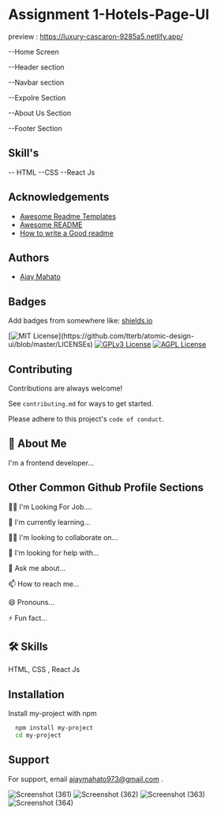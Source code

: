 
# Assignment 1-Hotels-Page-UI

preview : https://luxury-cascaron-9285a5.netlify.app/


--Home Screen  

--Header section 

--Navbar section 

--Expolre Section 

--About Us Section

--Footer Section



## Skill's

-- HTML
--CSS
--React Js
## Acknowledgements

 - [Awesome Readme Templates](https://awesomeopensource.com/project/elangosundar/awesome-README-templates)
 - [Awesome README](https://github.com/matiassingers/awesome-readme)
 - [How to write a Good readme](https://bulldogjob.com/news/449-how-to-write-a-good-readme-for-your-github-project)


## Authors

- [Ajay Mahato](https://github.com/ajay1151998)


## Badges

Add badges from somewhere like: [shields.io](https://shields.io/)

[![MIT License](https://img.shields.io/apm/l/atomic-design-ui.svg?)](https://github.com/tterb/atomic-design-ui/blob/master/LICENSEs)
[![GPLv3 License](https://img.shields.io/badge/License-GPL%20v3-yellow.svg)](https://opensource.org/licenses/)
[![AGPL License](https://img.shields.io/badge/license-AGPL-blue.svg)](http://www.gnu.org/licenses/agpl-3.0)


## Contributing

Contributions are always welcome!

See `contributing.md` for ways to get started.

Please adhere to this project's `code of conduct`.


## 🚀 About Me
I'm a frontend developer...


## Other Common Github Profile Sections
👩‍💻 I'm Looking For Job....

🧠 I'm currently learning...

👯‍♀️ I'm looking to collaborate on...

🤔 I'm looking for help with...

💬 Ask me about...

📫 How to reach me...

😄 Pronouns...

⚡️ Fun fact...


## 🛠 Skills
HTML, CSS , React Js


## Installation

Install my-project with npm

```bash
  npm install my-project
  cd my-project
```
    
## Support

For support, email ajaymahato973@gmail.com .

![Screenshot (361)](https://user-images.githubusercontent.com/76857846/179320714-16dee4a9-5308-4072-92ba-680724eaf846.png)
![Screenshot (362)](https://user-images.githubusercontent.com/76857846/179320742-5da7b506-f44d-45d6-8b55-0ce64f43a6b3.png)
![Screenshot (363)](https://user-images.githubusercontent.com/76857846/179320754-86501a10-d271-4a99-9872-26215ab27a94.png)
![Screenshot (364)](https://user-images.githubusercontent.com/76857846/179320764-8ba75441-996c-43bb-8452-6900f1e95c12.png)


